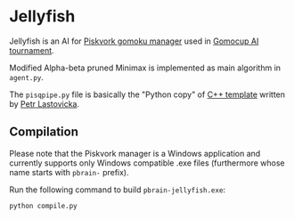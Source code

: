 # Jellyfish

Jellyfish is an AI for [Piskvork gomoku manager](http://gomocup.org/download-gomocup-manager/) used in [Gomocup AI tournament](https://gomocup.org/).

Modified Alpha-beta pruned Minimax is implemented as main algorithm in `agent.py`.

The `pisqpipe.py` file is basically the "Python copy" of [C++ template](http://petr.lastovicka.sweb.cz/skel_cpp.zip) written by [Petr Lastovicka](http://petr.lastovicka.sweb.cz/indexEN.html).

## Compilation

Please note that the Piskvork manager is a Windows application and currently supports only Windows compatible .exe files (furthermore whose name starts with `pbrain-` prefix).

Run the following command to build `pbrain-jellyfish.exe`:

```
python compile.py
```